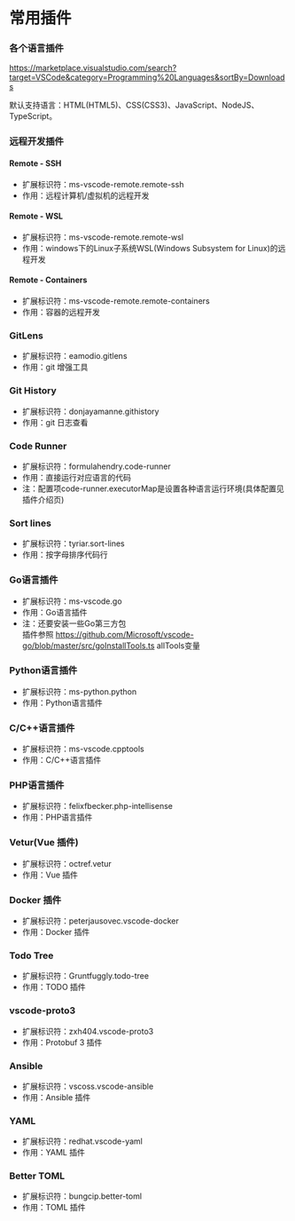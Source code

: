 # 常用插件

### 各个语言插件

<https://marketplace.visualstudio.com/search?target=VSCode&category=Programming%20Languages&sortBy=Downloads>

默认支持语言：HTML(HTML5)、CSS(CSS3)、JavaScript、NodeJS、TypeScript。

### 远程开发插件

#### Remote - SSH

- 扩展标识符：ms-vscode-remote.remote-ssh
- 作用：远程计算机/虚拟机的远程开发

#### Remote - WSL

- 扩展标识符：ms-vscode-remote.remote-wsl
- 作用：windows下的Linux子系统WSL(Windows Subsystem for Linux)的远程开发

#### Remote - Containers

- 扩展标识符：ms-vscode-remote.remote-containers
- 作用：容器的远程开发

### GitLens

- 扩展标识符：eamodio.gitlens
- 作用：git 增强工具

### Git History

- 扩展标识符：donjayamanne.githistory
- 作用：git 日志查看

### Code Runner

- 扩展标识符：formulahendry.code-runner
- 作用：直接运行对应语言的代码
- 注：配置项code-runner.executorMap是设置各种语言运行环境(具体配置见插件介绍页)

### Sort lines

- 扩展标识符：tyriar.sort-lines
- 作用：按字母排序代码行

### Go语言插件

- 扩展标识符：ms-vscode.go
- 作用：Go语言插件
- 注：还要安装一些Go第三方包  
  插件参照 <https://github.com/Microsoft/vscode-go/blob/master/src/goInstallTools.ts> allTools变量

### Python语言插件

- 扩展标识符：ms-python.python
- 作用：Python语言插件

### C/C++语言插件

- 扩展标识符：ms-vscode.cpptools
- 作用：C/C++语言插件

### PHP语言插件

- 扩展标识符：felixfbecker.php-intellisense
- 作用：PHP语言插件

### Vetur(Vue 插件)

- 扩展标识符：octref.vetur
- 作用：Vue 插件

### Docker 插件

- 扩展标识符：peterjausovec.vscode-docker
- 作用：Docker 插件

### Todo Tree

- 扩展标识符：Gruntfuggly.todo-tree
- 作用：TODO 插件

### vscode-proto3

- 扩展标识符：zxh404.vscode-proto3
- 作用：Protobuf 3 插件

### Ansible

- 扩展标识符：vscoss.vscode-ansible
- 作用：Ansible 插件

### YAML

- 扩展标识符：redhat.vscode-yaml
- 作用：YAML 插件

### Better TOML

- 扩展标识符：bungcip.better-toml
- 作用：TOML 插件
